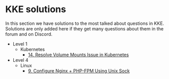 # KKE solutions

In this section we have solutions to the most talked about questions in KKE. Solutions are only added here if they get many questions about them in the forum and on Discord.

* Level 1
    * Kubernetes
        * [14. Resolve Volume Mounts Issue in Kubernetes](./level-1/kubernetes/14-resolve-volume-mounts.md)
* Level 4
    * Linux
        * [9. Configure Nginx + PHP-FPM Using Unix Sock](./level-4/linux/09-nginx-php-fpm-linux-sock.md)

